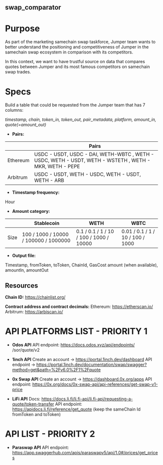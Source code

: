 ## swap_comparator

# Purpose

As part of the marketing samechain swap taskforce, Jumper team wants to better understand the positioning and competitiveness of Jumper in the samechain swap ecosystem in comparison with its competitors.

In this context, we want to have trustful source on data that compares quotes between Jumper and its most famous competitors on samechain swap trades.

# Specs

Build a table that could be requested from the Jumper team that has 7 columns:

*timestamp, chain,  token_in, token_out, pair_metadata, platform, amount_in, quote(=amount_out)*

- **Pairs:**

|             | Pairs                            |
| ----------- | ------------------------------------- |
| Ethereum    | USDC - USDT, USDC - DAI, WETH-WBTC , WETH - USDC, WETH - USDT, WETH - WSTETH ,  WETH - MKR, WETH - PEPE |                         |                                   |
| Arbitrum    | USDC - USDT, WETH - USDC, WETH - USDT, WETH - ARB         |   


- **Timestamp frequency:**

Hour

- **Amount category:**

|      | Stablecoin                            | WETH                                    | WBTC                             |
| ---- | ------------------------------------- | --------------------------------------- | -------------------------------- |
| Size | 100 / 1000 / 10000 / 100000 / 1000000 | 0.1 / 0.1 / 1 / 10 / 100 / 1000 / 10000 | 0.01 / 0.1 / 1 / 10 / 100 / 1000 |


- **Output file:**

Timestamp, fromToken, toToken, ChainId, GasCost amount (when available), amountIn, amountOut

## **Resources**

**Chain ID:**
https://chainlist.org/

**Contract address and contract decimals:**
Ethereum: https://etherscan.io/
Arbitrum: https://arbiscan.io/

# API PLATFORMS LIST - PRIORITY 1

- **Odos API**
API endpoint: https://docs.odos.xyz/api/endpoints/
/sor/quote/v2

- **1inch API**
Create an account → https://portal.1inch.dev/dashboard
API endpoint → https://portal.1inch.dev/documentation/swap/swagger?method=get&path=%2Fv6.0%2F1%2Fquote

- **0x Swap API**
Create an account → https://dashboard.0x.org/apps
API endpoint: https://0x.org/docs/0x-swap-api/api-references/get-swap-v1-price

- **LiFi API**
Docs: https://docs.li.fi/li.fi-api/li.fi-api/requesting-a-quote/token-transfer
API endpoint: https://apidocs.li.fi/reference/get_quote (keep the sameChain Id fromToken and toToken)

# API LIST - PRIORITY 2

- **Paraswap API**
API endpoint: https://app.swaggerhub.com/apis/paraswapv5/api/1.0#/prices/get_prices
